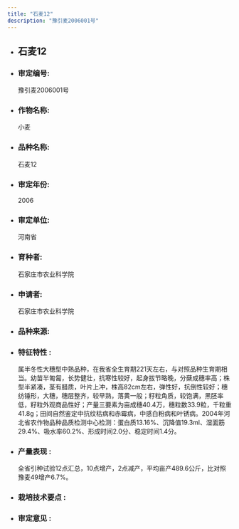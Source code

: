 ```yaml
---
title: "石麦12"
description: "豫引麦2006001号"
---
```

* ## 石麦12
* ###  审定编号:  
   豫引麦2006001号

*  ### 作物名称:  
   小麦

*   ###  品种名称: 
    石麦12

*   ### 审定年份: 
    2006

*   ### 审定单位:  
    河南省

*   ### 育种者:  
    石家庄市农业科学院

*   ### 申请者:  
    石家庄市农业科学院

*   ### 品种来源:  
    

*   ### 特征特性 : 
    属半冬性大穗型中熟品种，在我省全生育期221天左右，与对照品种生育期相当。幼苗半匍匐，长势健壮，抗寒性较好，起身拔节略晚，分蘖成穗率高；株型半紧凑，茎有腊质，叶片上冲，株高82cm左右，弹性好，抗倒性较好；穗纺锤形，大穗，穗层整齐，较早熟，落黄一般；籽粒角质，较饱满，黑胚率低，籽粒外观商品性好；产量三要素为亩成穗40.4万，穗粒数33.9粒，千粒重41.8g；田间自然鉴定中抗纹枯病和赤霉病，中感白粉病和叶锈病。2004年河北省农作物品种品质检测中心检测：蛋白质13.16%、沉降值19.3ml、湿面筋29.4%、吸水率60.2%、形成时间2.0分、稳定时间1.4分。

*   ### 产量表现 : 
    全省引种试验12点汇总，10点增产，2点减产，平均亩产489.6公斤，比对照豫麦49增产6.7%。

*   ### 栽培技术要点 : 
    

*   ### 审定意见 : 
    
